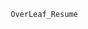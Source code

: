 ﻿                                                     OverLeaf_Resume
                           
<!-- Uploading "Screenshot 2025-01-28 232742.png"... -->
